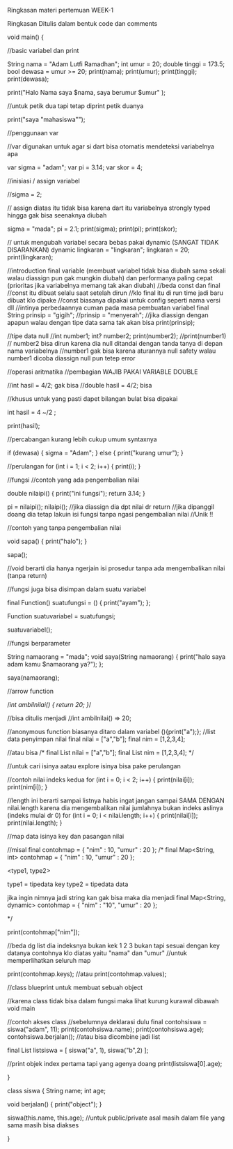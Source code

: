 Ringkasan materi pertemuan WEEK-1

Ringkasan Ditulis dalam bentuk code dan comments

void main() {

  //basic variabel dan print
  
  String nama = "Adam Lutfi Ramadhan";
  int umur = 20;
  double tinggi = 173.5;
  bool dewasa = umur >= 20;
  print(nama);
  print(umur);
  print(tinggi);
  print(dewasa);


  print("Halo Nama saya $nama, saya berumur $umur" );

  //untuk petik dua tapi tetap diprint petik duanya
  
  print("saya \"mahasiswa\"");

  //penggunaan var
  
  //var digunakan untuk agar si dart bisa otomatis mendeteksi variabelnya apa
  
  var sigma = "adam";
  var pi = 3.14;
  var skor = 4;

  //inisiasi / assign variabel
  
  //sigma = 2;
  
  // assign diatas itu tidak bisa karena dart itu variabelnya strongly typed hingga gak bisa seenaknya diubah
  
  sigma = "mada";
  pi = 2.1;
  print(sigma);
  print(pi);
  print(skor);

  // untuk mengubah variabel secara bebas pakai dynamic (SANGAT TIDAK DISARANKAN)
  dynamic lingkaran = "lingkaran";
  lingkaran = 20;
  print(lingkaran);

  //introduction final variable (membuat variabel tidak bisa diubah sama sekali walau diassign pun gak mungkin diubah) dan performanya paling cepat (prioritas jika variabelnya memang tak akan diubah)
  //beda const dan final
  //const itu dibuat selalu saat setelah dirun
  //klo final itu di run time jadi baru dibuat klo dipake
  //const biasanya dipakai untuk config seperti nama versi dll
  //intinya perbedaannya cuman pada masa pembuatan variabel
  final String prinsip = "gigih";
  //prinsip = "menyerah";
  //jika diassign dengan apapun walau dengan tipe data sama tak akan bisa
  print(prinsip);

  //tipe data null
  //int number1;
  int? number2;
  print(number2);
  //print(number1)
  // number2 bisa dirun karena dia null ditandai dengan tanda tanya di depan nama variabelnya
  //number1 gak bisa karena aturannya null safety walau number1 dicoba diassign null pun tetep error


  //operasi aritmatika
  //pembagian WAJIB PAKAI VARIABLE DOUBLE

  //int hasil = 4/2; gak bisa
  //double hasil = 4/2; bisa

  //khusus untuk yang pasti dapet bilangan bulat bisa dipakai

  int hasil = 4 ~/2 ;

  print(hasil);

  //percabangan kurang lebih cukup umum syntaxnya

  if (dewasa) {
    sigma = "Adam";
  } else {
    print("kurang umur");
  }

  //perulangan
  for (int i = 1; i < 2; i++) {
    print(i);
  }

  //fungsi
  //contoh yang ada pengembalian nilai

  double nilaipi() {
    print("ini fungsi");
    return 3.14;
  }

  pi = nilaipi();
  nilaipi();
  //jika diassign dia dpt nilai dr return
  //jika dipanggil doang dia tetap lakuin isi fungsi tanpa ngasi pengembalian nilai
  //Unik !!

  //contoh yang tanpa pengembalian nilai

  void sapa() {
    print("halo");
  }

  sapa();
  
  //void berarti dia hanya ngerjain isi prosedur tanpa ada mengembalikan nilai (tanpa return)

  //fungsi juga bisa disimpan dalam suatu variabel

  final Function() suatufungsi = () {
    print("ayam");
  };

  Function suatuvariabel = suatufungsi;

  suatuvariabel();

  //fungsi berparameter

  String namaorang = "mada";
  void saya(String namaorang) {
    print("halo saya adam kamu $namaorang ya?");
  };

  saya(namaorang);

  //arrow function

  /*int ambilnilai() {
    return 20;
  }*/

  //bisa ditulis menjadi
  //int ambilnilai() => 20;

  //anonymous function biasanya ditaro dalam variabel
  (){print("a");};
  //list data penyimpan nilai
  final nilai = ["a","b"];
  final nim = [1,2,3,4];
  
  //atau bisa
  /*
  final List<String> nilai = ["a","b"];
  final List<int> nim = [1,2,3,4];
  */

  //untuk cari isinya aatau explore isinya bisa pake perulangan

  //contoh nilai indeks kedua
  for (int i = 0; i < 2; i++) {
    print(nilai[i]);
    print(nim[i]);
  }

  //length ini berarti sampai listnya habis ingat jangan sampai SAMA DENGAN nilai.length karena dia mengembalikan nilai jumlahnya bukan indeks aslinya (indeks mulai dr 0)
  for (int i = 0; i < nilai.length; i++) {
    print(nilai[i]);
    print(nilai.length);
  }

  //map data isinya key dan pasangan nilai

  //misal
  final contohmap = {
    "nim" : 10,
    "umur" : 20
  };
  /*
  final Map<String, int> contohmap = {
    "nim" : 10,
    "umur" : 20
  };

  <type1, type2>

  type1 = tipedata key
  type2 = tipedata data

  jika ingin nimnya jadi string kan gak bisa maka dia menjadi
  final Map<String, dynamic> contohmap = {
    "nim" : "10",
    "umur" : 20
  };

  */



  print(contohmap["nim"]);

  //beda dg list dia indeksnya bukan kek 1 2 3 bukan tapi sesuai dengan key datanya contohnya klo diatas yaitu "nama" dan "umur"
  //untuk memperlihatkan seluruh map

  print(contohmap.keys);
  //atau
  print(contohmap.values);

  //class blueprint untuk membuat sebuah object

  //karena class tidak bisa dalam fungsi maka lihat kurung kurawal dibawah void main

  //contoh akses class
  //sebelumnya deklarasi dulu
  final contohsiswa = siswa("adam", 11);
  print(contohsiswa.name);
  print(contohsiswa.age);
  contohsiswa.berjalan();
  //atau bisa dicombine jadi list

  final List<siswa> listsiswa = [
    siswa("a", 1),
    siswa("b",2)
  ];

  //print objek index pertama tapi yang agenya doang
  print(listsiswa[0].age);



}

class siswa {
  String name;
  int age;

  void berjalan() {
    print("object");
  }

  siswa(this.name, this.age);
  //untuk public/private asal masih dalam file yang sama masih bisa diakses

}


